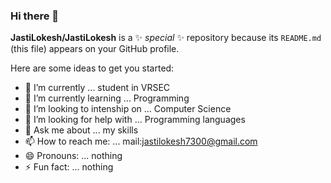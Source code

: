 ### Hi there 👋

**JastiLokesh/JastiLokesh** is a ✨ _special_ ✨ repository because its `README.md` (this file) appears on your GitHub profile.

Here are some ideas to get you started:

- 🔭 I’m currently ... student in VRSEC
- 🌱 I’m currently learning ... Programming
- 👯 I’m looking to intenship on ... Computer Science 
- 🤔 I’m looking for help with ... Programming languages
- 💬 Ask me about ... my skills
- 📫 How to reach me: ... mail:jastilokesh7300@gmail.com 
- 😄 Pronouns: ... nothing
- ⚡ Fun fact: ... nothing

